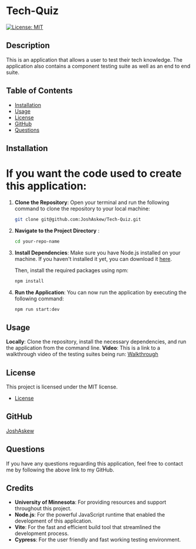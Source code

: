 # Tech-Quiz
[![License: MIT](https://img.shields.io/badge/License-MIT-yellow.svg)](https://opensource.org/licenses/MIT)

## Description
This is an application that allows a user to test their tech knowledge. The application also contains a component testing suite as well as an end to end suite.

## Table of Contents
* [Installation](#installation)
* [Usage](#usage)
* [License](#license)
* [GitHub](#github)
* [Questions](#questions)

## Installation
# If you want the code used to create this application:
1. **Clone the Repository**:
   Open your terminal and run the following command to clone the repository to your local machine:

   ```bash
   git clone git@github.com:JoshAskew/Tech-Quiz.git 
2. **Navigate to the Project Directory** :

    ```bash
    cd your-repo-name
3. **Install Dependencies**: 
    Make sure you have Node.js installed on your machine. If you haven't installed it yet, you can download it [here](https://nodejs.org/en).

    Then, install the required packages using npm:
    ```bash
    npm install
4. **Run the Application**: 
    You can now run the application by executing the following command:
    ```bash
    npm run start:dev
## Usage
**Locally**: Clone the repository, install the necessary dependencies, and run the application from the command line.
**Video**: This is a link to a walkthrough video of the testing suites being run: [Walkthrough]()

## License
This project is licensed under the MIT license.


* [License](https://opensource.org/license/mit)

## GitHub
[JoshAskew](https://github.com/JoshAskew)

## Questions
If you have any questions reguarding this application, feel free to contact me by following the above link to my GitHub.

## Credits
- **University of Minnesota**: For providing resources and support throughout this project.
- **Node.js**: For the powerful JavaScript runtime that enabled the development of this application.
- **Vite**: For the fast and efficient build tool that streamlined the development process.
- **Cypress**: For the user friendly and fast working testing environment.